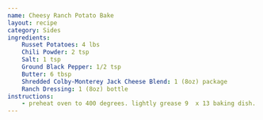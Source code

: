 ```yaml
---
name: Cheesy Ranch Potato Bake
layout: recipe
category: Sides
ingredients:
    Russet Potatoes: 4 lbs
    Chili Powder: 2 tsp
    Salt: 1 tsp
    Ground Black Pepper: 1/2 tsp
    Butter: 6 tbsp
    Shredded Colby-Monterey Jack Cheese Blend: 1 (8oz) package
    Ranch Dressing: 1 (8oz) bottle
instructions:
    - preheat oven to 400 degrees. lightly grease 9  x 13 baking dish. Cut potatoes into 1/4 inch cubes and place in baking dish. season with chili powder, salt, and pepper. Cut butter into cubes and evenly distribute over the potatoes. Cover dish with aluminum foil and bake 1 hour until potatoes are tender. Remove from oven, and mix in the cheese and ranch dressing. Continue cooking 10 minutes or until cheese is melted and bubbly. 
---
```

